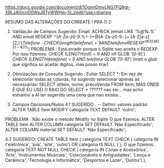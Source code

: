 https://docs.google.com/document/d/1OgnnDmyLNG7FQ9gr-XBLzAGjcnD0WsJRTyWWHm-5I_I/edit?usp=sharing

RESUMO DAS ALTERAÇÔES DO CRREATE ! PRA O 2:
1. Validação de Campos
   Sugerido: Email: ACHECK (email LIKE '%_@__%.__%' AND email REGEXP '^[A-Za-z0-9._%+-]+@[A-Za-z0-9.-]+\.[A-Z|a-z]{2,}$')
            Telefone: CHECK (length(telefone) = 9 AND telefone REGEXP '^(9[1236][0-9]{7})$')
  PROBLEMA : Está errado porque o Sqlite nao aceita o REGEXP.
   Por isso fizemos:
   CHECK (LENGTH(nif) = 9 AND nif GLOB '[0-9]*')
  CHECK (LENGTH(telefone) = 9 AND telefone GLOB '[0-9]*')
  (meti o glob que signfica so aceitar digitos, mas posso tirar)

3. Otimizações de Consulta
   Sugerido : Evitar SELECT *: Em vez de selecionar todas as colunas, foi sugerido selecionar apenas as necessárias: SELECT idItem, nome, precoVenda FROM Item;
  MAS ONDE È QUE EU USEI O RAIO DO SELECT * ?????? nao sei... mas acho estranho a AI ter sugerido uma cena que nao existia...

4. Campos Opcionais/Nulos
   4.1 SUGERIDO : -- Definir valores padrão
ALTER TABLE Item
MODIFY categoria TEXT DEFAULT 'outro';
 
  PROBLEMA : Não existe o metodo Modify no Sqlite
  O que fizemos:
  ALTER TABLE Item
ALTER COLUMN categoria SET DEFAULT 'Não Especificado';
ALTER COLUMN material SET DEFAULT 'Não Especificado';

  4.2 SUGERIDO: CREATE TABLE Item (
     categoria TEXT CHECK (
          categoria IN ('eletrónica', 'joia', 'arte', 'outro') OR
          categoria IS NULL
     )
);
O que fizemos:
    categoria TEXT NOT NULL CHECK (
        categoria IN ('Joias e Acessórios', 'Arte', 'Instrumentos Musicais',
        'Colecionáveis e Antiguidades',
        'Louça e Cerâmica',
        'Tecnologia e Informática',
        'Desportos e Lazer', 'Outros')
    ),
    
